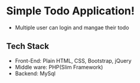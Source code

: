 # Simple Todo Application!
- Multiple user can login and mangae their todo

## Tech Stack
- Front-End: Plain HTML, CSS, Bootstrap, jQuery 
- Middle ware: PHP(Slim Framework)
- Backend: MySql
